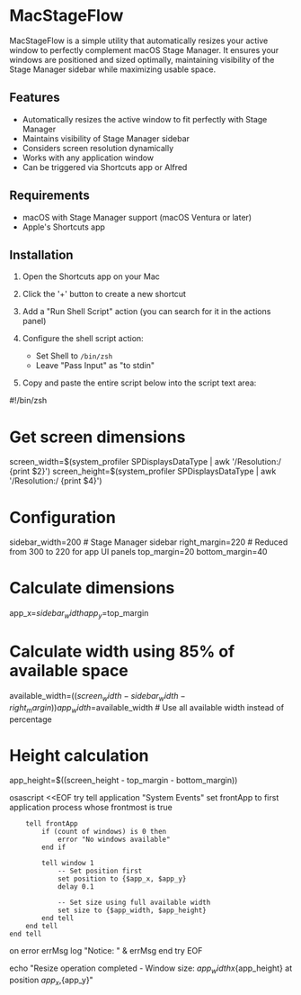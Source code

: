 # MacStageFlow

MacStageFlow is a simple utility that automatically resizes your active window to perfectly complement macOS Stage Manager. It ensures your windows are positioned and sized optimally, maintaining visibility of the Stage Manager sidebar while maximizing usable space.

## Features

- Automatically resizes the active window to fit perfectly with Stage Manager
- Maintains visibility of Stage Manager sidebar
- Considers screen resolution dynamically
- Works with any application window
- Can be triggered via Shortcuts app or Alfred

## Requirements

- macOS with Stage Manager support (macOS Ventura or later)
- Apple's Shortcuts app

## Installation

1. Open the Shortcuts app on your Mac
2. Click the '+' button to create a new shortcut
3. Add a "Run Shell Script" action (you can search for it in the actions panel)
4. Configure the shell script action:

   - Set Shell to `/bin/zsh`
   - Leave "Pass Input" as "to stdin"

5. Copy and paste the entire script below into the script text area:

#!/bin/zsh

# Get screen dimensions

screen_width=$(system_profiler SPDisplaysDataType | awk '/Resolution:/ {print $2}')
screen_height=$(system_profiler SPDisplaysDataType | awk '/Resolution:/ {print $4}')

# Configuration

sidebar_width=200 # Stage Manager sidebar
right_margin=220 # Reduced from 300 to 220 for app UI panels
top_margin=20
bottom_margin=40

# Calculate dimensions

app_x=$sidebar_width
app_y=$top_margin

# Calculate width using 85% of available space

available_width=$((screen_width - sidebar_width - right_margin))
app_width=$available_width # Use all available width instead of percentage

# Height calculation

app_height=$((screen_height - top_margin - bottom_margin))

osascript <<EOF
try
tell application "System Events"
set frontApp to first application process whose frontmost is true

        tell frontApp
            if (count of windows) is 0 then
                error "No windows available"
            end if

            tell window 1
                -- Set position first
                set position to {$app_x, $app_y}
                delay 0.1

                -- Set size using full available width
                set size to {$app_width, $app_height}
            end tell
        end tell
    end tell

on error errMsg
log "Notice: " & errMsg
end try
EOF

echo "Resize operation completed - Window size: ${app_width}x${app_height} at position ${app_x},${app_y}"
